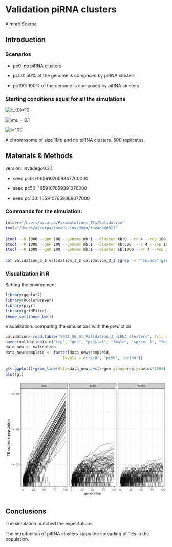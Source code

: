 Validation piRNA clusters
================
Almorò Scarpa

## Introduction

### Scenarios

-   pc0: no piRNA clusters

-   pc50: 50% of the genome is composed by piRNA clusters

-   pc100: 100% of the genome is composed by piRNA clusters

### Starting conditions equal for all the simulations

![c\_{0}=10](https://latex.codecogs.com/png.image?%5Cdpi%7B110%7D&space;%5Cbg_white&space;c_%7B0%7D%3D10 "c_{0}=10")

![\\mu = 0.1](https://latex.codecogs.com/png.image?%5Cdpi%7B110%7D&space;%5Cbg_white&space;%5Cmu%20%3D%200.1 "\mu = 0.1")

![t=100](https://latex.codecogs.com/png.image?%5Cdpi%7B110%7D&space;%5Cbg_white&space;t%3D100 "t=100")

A chromosome of size 1Mb and no piRNA clusters. 500 replicates.

## Materials & Methods

version: invadego0.2.1

-   seed pc0: 01659107659347760000

-   seed pc50: 1659107659391276000

-   seed pc100: 1659107659369077000

### Commands for the simulation:

``` bash
folder="/Users/ascarpa/Paramutations_TEs/Validation"
tool="/Users/ascarpa/invade-invadego/invadego021"

$tool --N 1000 --gen 100 --genome mb:1 --cluster kb:0 --rr 4 --rep 100 --u 0.1 --basepop 10 --steps 1 --sampleid pc0> $folder/validation_3_1_clusters &
$tool --N 1000 --gen 100 --genome mb:1 --cluster kb:500 --rr 4 --rep 100 --u 0.1 --basepop 10 --steps 1 --sampleid pc50> $folder/validation_3_2 &
$tool --N 1000 --gen 100 --genome mb:1 --cluster kb:1000 --rr 4 --rep 100 --u 0.1 --basepop 10 --steps 1 --sampleid pc100> $folder/validation_3_3

cat validation_3_1 validation_3_2 validation_3_3 |grep -v "^Invade"|grep -v "^#" > 2022_08_01_Validation_3_piRNA_clusters
```

### Visualization in R

Setting the environment

``` r
library(ggplot2)
library(RColorBrewer)
library(plyr)
library(gridExtra)
theme_set(theme_bw())
```

Visualization: comparing the simulations with the prediction

``` r
validation<-read.table("2022_08_01_Validation_3_piRNA_clusters", fill = TRUE, sep = "\t")
names(validation)<-c("rep", "gen", "popstat", "fmale", "spacer_1", "fwte", "avw", "avtes", "avpopfreq", "fixed","spacer_2","phase","fwpirna","spacer_3","fwcli","avcli","fixcli","spacer_4","fwpar_yespi","fwpar_nopi","avpar","fixpar","spacer_5","piori","orifreq","spacer 6", "sampleid")
data_new <- validation
data_new$sampleid <- factor(data_new$sampleid,
                         levels = c("pc0", "pc50", "pc100"))

gl<-ggplot()+geom_line(data=data_new,aes(x=gen,group=rep,y=avtes*1000),alpha=0.4)+scale_y_log10()+theme(legend.position="none")+ylab("TE copies in population")+xlab("generation")+facet_grid(.~sampleid)
plot(gl)
```

![](2022_08_01_Validation_3_piRNA_clusters_files/figure-gfm/unnamed-chunk-3-1.png)<!-- -->

## Conclusions

The simulation matched the expectations.

The introduction of piRNA clusters stops the spreading of TEs in the
population.
